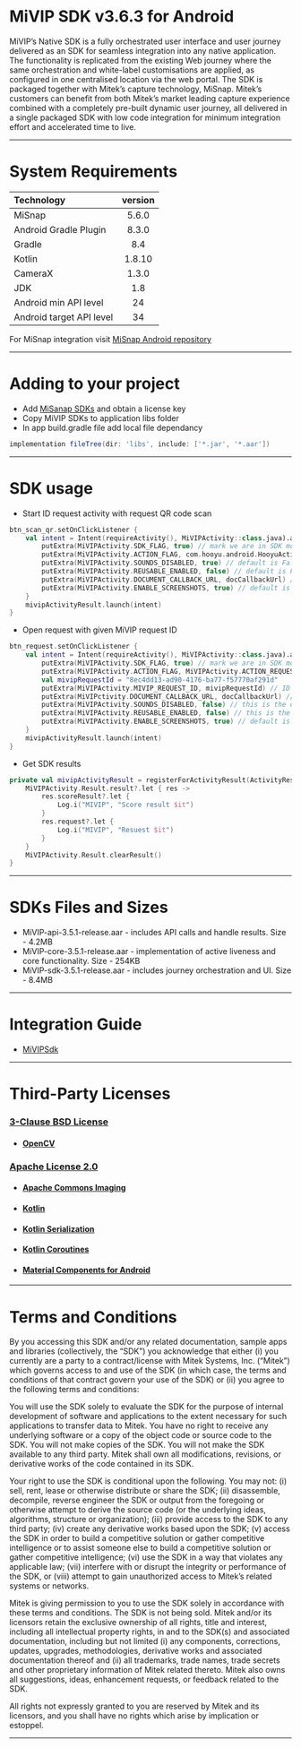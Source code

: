 # MiVIP SDK v3.6.3 for Android


MiVIP’s Native SDK is a fully orchestrated user interface and user journey delivered as an SDK for seamless integration into any native application. The functionality is replicated from the existing Web journey where the same orchestration and white-label customisations are applied, as configured in one centralised location via the web portal. The SDK is packaged together with Mitek’s capture technology, MiSnap. Mitek’s customers can benefit from both Mitek’s market leading capture experience combined with a completely pre-built dynamic user journey, all delivered in a single packaged SDK with low code integration for minimum integration effort and accelerated time to live.


- - -

# System Requirements

<center>

| Technology | version |
| :--- | :---: |
| MiSnap | 5.6.0 |
| Android Gradle Plugin | 8.3.0 |
| Gradle | 8.4 |
| Kotlin | 1.8.10 |
| CameraX | 1.3.0 |
| JDK | 1.8 |
| Android min API level | 24 |
| Android target API level | 34 |

</center>

For MiSnap integration visit [MiSnap Android repository](https://github.com/Mitek-Systems/MiSnap-Android)

- - -

# Adding to your project

* Add [MiSanap SDKs](https://github.com/Mitek-Systems/MiSnap-Android) and obtain a license key
* Copy MiVIP SDKs to application libs folder
* In app build.gradle file add local file dependancy

```gradle
implementation fileTree(dir: 'libs', include: ['*.jar', '*.aar'])
```
- - -

# SDK usage

* Start ID request activity with request QR code scan

```kotlin
btn_scan_qr.setOnClickListener {
    val intent = Intent(requireActivity(), MiVIPActivity::class.java).apply {
        putExtra(MiVIPActivity.SDK_FLAG, true) // mark we are in SDK mode
        putExtra(MiVIPActivity.ACTION_FLAG, com.hooyu.android.HooyuActivity.ACTION_QR) // go to QR screen
        putExtra(MiVIPActivity.SOUNDS_DISABLED, true) // default is False
        putExtra(MiVIPActivity.REUSABLE_ENABLED, false) // default is False
        putExtra(MiVIPActivity.DOCUMENT_CALLBACK_URL, docCallbackUrl) // if want to receive server callback at document processing
        putExtra(MiVIPActivity.ENABLE_SCREENSHOTS, true) // default is false
    }
    mivipActivityResult.launch(intent)
}
```

* Open request with given MiVIP request ID

```kotlin
btn_request.setOnClickListener {
    val intent = Intent(requireActivity(), MiVIPActivity::class.java).apply {
        putExtra(MiVIPActivity.SDK_FLAG, true) // mark we are in SDK mode
        putExtra(MiVIPActivity.ACTION_FLAG, MiVIPActivity.ACTION_REQUEST) // open request
        val mivipRequestId = "8ec4dd13-ad90-4176-ba77-f57770af291d"
        putExtra(MiVIPActivity.MIVIP_REQUEST_ID, mivipRequestId) // ID request
        putExtra(MiVIPctivity.DOCUMENT_CALLBACK_URL, docCallbackUrl) // if want to receive server callback at document processing
        putExtra(MiVIPActivity.SOUNDS_DISABLED, false) // this is the default value (sounds on)
        putExtra(MiVIPActivity.REUSABLE_ENABLED, false) // this is the default value (wallet off)
        putExtra(MiVIPActivity.ENABLE_SCREENSHOTS, true) // default is false
    }
    mivipActivityResult.launch(intent)
}
```

* Get SDK results 

```kotlin
private val mivipActivityResult = registerForActivityResult(ActivityResultContracts.StartActivityForResult()) {
    MiVIPActivity.Result.result?.let { res ->
        res.scoreResult?.let {
            Log.i("MIVIP", "Score result $it")
        }
        res.request?.let {
            Log.i("MIVIP", "Resuest $it")
        }
    }
    MiVIPActivity.Result.clearResult()
}
```

- - -

# SDKs Files and Sizes

* MiVIP-api-3.5.1-release.aar - includes API calls and handle results. Size - 4.2MB
* MiVIP-core-3.5.1-release.aar - implementation of active liveness and core functionality. Size - 254KB
* MiVIP-sdk-3.5.1-release.aar - includes journey orchestration and UI. Size - 8.4MB

- - -

# Integration Guide
* [MiVIPSdk](Docs/dev_guide_android.md)

- - -

# Third-Party Licenses

### [3-Clause BSD License](https://opensource.org/licenses/BSD-3-Clause)
* #### [OpenCV](https://github.com/opencv/opencv/blob/4.4.0/LICENSE)

### [Apache License 2.0](https://www.apache.org/licenses/LICENSE-2.0)
* #### [Apache Commons Imaging](https://github.com/apache/commons-imaging/blob/master/LICENSE.txt)
* #### [Kotlin](https://github.com/JetBrains/kotlin/blob/master/license/LICENSE.txt)
* #### [Kotlin Serialization](https://github.com/Kotlin/kotlinx.serialization/blob/master/license/)
* #### [Kotlin Coroutines](https://github.com/Kotlin/kotlinx.coroutines/tree/master/license/)
* #### [Material Components for Android](https://github.com/material-components/material-components-android/blob/master/LICENSE)


- - - -

# Terms and Conditions

By you accessing this SDK and/or any related documentation, sample apps and libraries (collectively, the “SDK”) you acknowledge that either (i) you currently are a party to a  contract/license with Mitek Systems, Inc. (“Mitek”) which governs access to and use of the SDK (in which case, the terms and conditions of that contract govern your use of the SDK) or (ii) you agree to the following terms and conditions:

You will use the SDK solely to evaluate the SDK for the purpose of internal development of software and applications to the extent necessary for such applications to transfer data to Mitek.  You have no right to receive any underlying software or a copy of the object code or source code to the SDK.   You will not make copies of the SDK. You will not make the SDK available to any third party.   Mitek shall own all modifications, revisions, or derivative works of the code contained in its SDK.

Your right to use the SDK is conditional upon the following. You may not: (i) sell, rent, lease or otherwise distribute or share the SDK; (ii) disassemble, decompile, reverse engineer the SDK or output from the foregoing or otherwise attempt to derive the source code (or the underlying ideas, algorithms, structure or organization); (iii) provide access to the SDK to any third party; (iv) create any derivative works based upon the SDK;  (v) access the SDK in order to build a competitive solution or gather competitive intelligence or to assist someone else to build a competitive solution or gather competitive intelligence; (vi) use the SDK in a way that violates any applicable law; (vii) interfere with or disrupt the integrity or performance of the SDK, or (viii) attempt to gain unauthorized access to Mitek’s related systems or networks.

Mitek is giving permission to you to use the SDK solely in accordance with these terms and conditions.  The SDK is not being sold. Mitek and/or its licensors retain the exclusive ownership of all rights, title and interest, including all intellectual property rights, in and to the SDK(s) and associated documentation, including but not limited (i) any components, corrections, updates, upgrades, methodologies, derivative works and associated documentation thereof and (ii) all trademarks, trade names, trade secrets and other proprietary information of Mitek related thereto. Mitek also owns all suggestions, ideas, enhancement requests, or feedback related to the SDK.

All rights not expressly granted to you are reserved by Mitek and its licensors, and you shall have no rights which arise by implication or estoppel. 

- - - -


